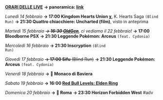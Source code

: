 <b><u>ORARI DELLE LIVE</u></b>
<b>→ panoramica: <a href="https://trello.com/b/iKwdSGf3/sabaku">link</a></b>

<i>Lunedì 14 febbraio</i>
<b>→ 17:00 Kingdom Hearts Union χ</b>, K. Hearts Saga <code>(Blind Run)</code>
<b>→ 21:30 Quattro chiacchiere: Uncharted (film)</b>, visto in anteprima

<i>Martedì 15 febbraio </i>
<i><s><b>→ 16:30 <a href="https://www.twitch.tv/oldgenproject">OldGen</a></b></s>, ci vediamo il 22 febbraio!</i>
<b>→ 17:00 Bloodborne PSX</b>
<b>→ 21:30 Leggende Pokémon: Arceus</b> <code>(feat. Cydonia)</code>

<i>Mercoledì 16 febbraio</i>
<b>→ 21:30 Inscryption</b> <code>(Blind Run)</code>

<i>Giovedì 17 febbraio</i>
<s><b>→ 17:00 Sifu</b> (Blind Run)</s>
<b>→ 21:30 Leggende Pokémon: Arceus</b> <code>(feat. Cydonia)</code>

<i>Venerdì 18 febbraio</i>
<b>→ 🛫 Monaco di Baviera</b>

<i>Sabato 19 febbraio</i>
<b>→ 16:00 <a href="https://www.twitch.tv/redbull">Red Bull Levels: Elden Ring</a></b>

<i>Domenica 20 febbraio</i>
<b>→ 🛬 Roma</b>
<b>→ 23:30 Horizon Forbidden West</b> #adv
